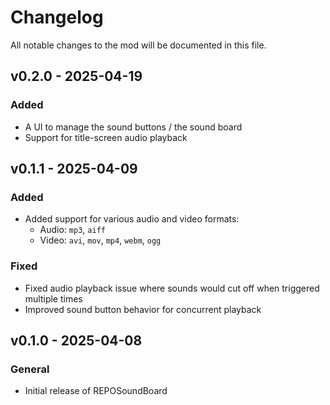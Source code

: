 # Changelog

All notable changes to the mod will be documented in this file.

## v0.2.0 - 2025-04-19

### Added
- A UI to manage the sound buttons / the sound board
- Support for title-screen audio playback

## v0.1.1 - 2025-04-09

### Added
- Added support for various audio and video formats:
	- Audio: `mp3`, `aiff`
	- Video: `avi`, `mov`, `mp4`, `webm`, `ogg`

### Fixed
- Fixed audio playback issue where sounds would cut off when triggered multiple times
- Improved sound button behavior for concurrent playback

## v0.1.0 - 2025-04-08

### General
- Initial release of REPOSoundBoard